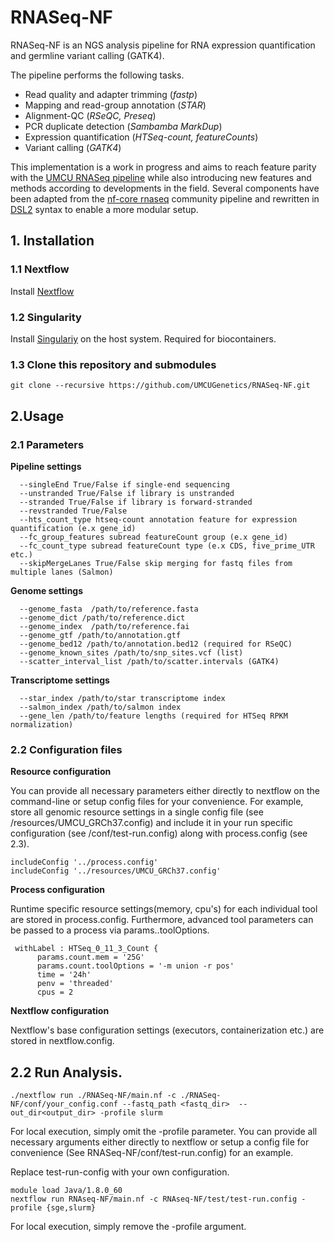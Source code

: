 # RNASeq-NF

RNASeq-NF is an NGS analysis pipeline for RNA expression quantification and germline variant calling (GATK4).

The pipeline performs the following tasks.

* Read quality and adapter trimming (*fastp*)
* Mapping and read-group annotation (*STAR*)
* Alignment-QC (*RSeQC, Preseq*)
* PCR duplicate detection (*Sambamba MarkDup*)
* Expression quantification (*HTSeq-count, featureCounts*)
* Variant calling (*GATK4*)

This implementation is a work in progress and aims to reach feature parity with the [UMCU RNASeq pipeline](https://github.com/UMCUGenetics/RNASeq) while also introducing new features and methods according to developments in the field. Several components have been adapted from the [nf-core rnaseq](https://github.com/nf-core/rnaseq) community pipeline and rewritten in [DSL2](https://www.nextflow.io/docs/edge/dsl2.html) syntax to enable a more modular setup.

## 1. Installation

### 1.1 Nextflow 
Install [Nextflow](https://www.nextflow.io/) 

### 1.2 Singularity
Install [Singulariy](https://sylabs.io/guides/3.5/admin-guide/) on the host system. Required for biocontainers.

### 1.3 Clone this repository and submodules

```
git clone --recursive https://github.com/UMCUGenetics/RNASeq-NF.git
```

## 2.Usage

### 2.1 Parameters

**Pipeline settings** 
```
  --singleEnd True/False if single-end sequencing
  --unstranded True/False if library is unstranded
  --stranded True/False if library is forward-stranded 
  --revstranded True/False
  --hts_count_type htseq-count annotation feature for expression quantification (e.x gene_id)
  --fc_group_features subread featureCount group (e.x gene_id)
  --fc_count_type subread featureCount type (e.x CDS, five_prime_UTR etc.)
  --skipMergeLanes True/False skip merging for fastq files from multiple lanes (Salmon)
```
**Genome settings**
```
  --genome_fasta  /path/to/reference.fasta
  --genome_dict /path/to/reference.dict
  --genome_index  /path/to/reference.fai
  --genome_gtf /path/to/annotation.gtf
  --genome_bed12 /path/to/annotation.bed12 (required for RSeQC)
  --genome_known_sites /path/to/snp_sites.vcf (list)
  --scatter_interval_list /path/to/scatter.intervals (GATK4)
```
**Transcriptome settings**
```
  --star_index /path/to/star transcriptome index
  --salmon_index /path/to/salmon index
  --gene_len /path/to/feature lengths (required for HTSeq RPKM normalization)
```

### 2.2 Configuration files

**Resource configuration**

You can provide all necessary parameters either directly to nextflow on the command-line or setup config files for your convenience. For example, store all genomic resource settings in a single config file (see /resources/UMCU_GRCh37.config) and include it in your run specific configuration (see /conf/test-run.config) along with process.config (see 2.3).

```
includeConfig '../process.config'
includeConfig '../resources/UMCU_GRCh37.config'
```

**Process configuration**

Runtime specific resource settings(memory, cpu's) for each individual tool are stored in process.config. Furthermore, advanced tool parameters can be passed to a process via params.<tool>.toolOptions.  
```
 withLabel : HTSeq_0_11_3_Count {
      params.count.mem = '25G'
      params.count.toolOptions = '-m union -r pos'
      time = '24h'
      penv = 'threaded'
      cpus = 2
```
  
**Nextflow configuration**

Nextflow's base configuration settings (executors, containerization etc.) are stored in nextflow.config.

## 2.2 Run Analysis.

```
./nextflow run ./RNASeq-NF/main.nf -c ./RNASeq-NF/conf/your_config.conf --fastq_path <fastq_dir>  --out_dir<output_dir> -profile slurm
```
For local execution, simply omit the -profile parameter. You can provide all necessary arguments either directly to nextflow or setup a config file for convenience (See RNASeq-NF/conf/test-run.config) for an example. 







Replace test-run-config with your own configuration.
```
module load Java/1.8.0_60
nextflow run RNAseq-NF/main.nf -c RNAseq-NF/test/test-run.config -profile {sge,slurm}
```
For local execution, simply remove the -profile argument.


